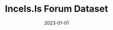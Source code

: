 ---
title: "Incels.Is Forum Dataset"
collection: publications
permalink: /publication/2023-01-01-IncelsIs-Forum-Dataset
date: 2023-01-01
venue: 'GESIS Data Archive'
citation: ' Lion Wedel, &quot;Incels.Is Forum Dataset.&quot; GESIS Data Archive, 2023.'
---
